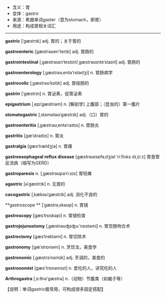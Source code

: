 - <span class="definition">含义：胃</span>
- <span class="definition">变体：gastro</span>
- <span class="definition">来源：希腊单词gaster（意为stomach，即胃）</span>
- <span class="definition">用途：构成胃相关词汇</span>


---


<span class="vocabulary">**gastric**</span> [ˈɡæstrɪk] adj. 胃的；关于胃的

<span class="vocabulary">**gastroenteric**</span> [gæstrəʊen'terɪk] adj. 胃肠的

<span class="vocabulary">**gastrointestinal**</span> [ˌɡæstrəʊɪnˈtestɪnl/ˌɡæstrəʊɪnteˈstaɪnl] adj. 胃肠的

<span class="vocabulary">**gastroenterology**</span> [ˌgæstrəʊˌentə'rɒlədʒi] n. 胃肠病学

<span class="vocabulary">**gastrocolic**</span> [ˌɡæstrəʊˈkɒlɪk] adj. 胃结肠的

<span class="vocabulary">**gastrin**</span> [ˈɡæstrɪn] n. 胃泌素，促胃泌素

<span class="vocabulary">**epigastrium**</span> [ˌepɪˈɡæstriəm] n. [解剖学] 上腹部；（昆虫的）第一腹片

<span class="vocabulary">**stomatogastric**</span> [ˌstɒmətəʊˈɡæstrɪk] adj.（口）胃的

<span class="vocabulary">**gastroenteritis**</span> [ˌɡæstrəʊˌentəˈraɪtɪs] n. 胃肠炎

<span class="vocabulary">**gastritis**</span> [ɡæˈstraɪtɪs] n. 胃炎

<span class="vocabulary">**gastralgia**</span> [ɡæsˈtrældʒiə] n. 胃痛

<span class="vocabulary">**gastroesophageal reflux disease**</span> [ɡæstrəʊɪsɒfəˌdʒiəl ˈriːflʌks dɪˌziːz] 胃食管反流病（缩写为GERD）

<span class="vocabulary">**gastroparesis**</span> n. [ˌgæstrəʊpəˈri:sɪs] 胃轻瘫

<span class="vocabulary">**agastric**</span> [əˈgæstrɪk] n. 无胃的

<span class="vocabulary">**cacogastric**</span> [ˌkækəʊˈɡæstrɪk] adj. 消化不良的

<span class="vocabulary">**gastroscope **</span> [ˈɡæstrəˌskəʊp] n. 胃镜

<span class="vocabulary">**gastroscopy**</span> [gæsˈtrɒskəpi] n. 胃镜检查

<span class="vocabulary">**gastrojejunostomy**</span> [ˌgæstrəʊʤɪʤu:ˈnɒstəmi] n. 胃空肠吻合术

<span class="vocabulary">**gastrectomy**</span> [ɡæsˈtrektəmi] n. 胃切除术

<span class="vocabulary">**gastronomy**</span> [ɡæˈstrɒnəmi] n. 烹饪法，美食学

<span class="vocabulary">**gastronomic**</span> [ˌɡæstrəˈnɒmɪk] adj. 烹调的，美食的

<span class="vocabulary">**gastronomist**</span> [gæs'trɒnәmɪst] n. 爱吃的人，讲究吃的人

<span class="vocabulary">**Arthrogastra**</span> [ˌɑ:θrә'gæstrә] n.（动物）节腹类（如蝎子等）

【说明：单词gastric极常用，可构成很多固定搭配】
